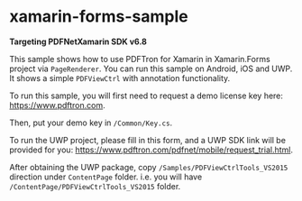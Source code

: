 # xamarin-forms-sample

**Targeting PDFNetXamarin SDK v6.8**

This sample shows how to use PDFTron for Xamarin in Xamarin.Forms project via `PageRenderer`. You can run this sample on Android, iOS and UWP. It shows a simple `PDFViewCtrl` with annotation functionality.

To run this sample, you will first need to request a demo license key here: https://www.pdftron.com.

Then, put your demo key in `/Common/Key.cs`.

To run the UWP project, please fill in this form, and a UWP SDK link will be provided for you: https://www.pdftron.com/pdfnet/mobile/request_trial.html.

After obtaining the UWP package, copy `/Samples/PDFViewCtrlTools_VS2015` direction under `ContentPage` folder. i.e. you will have `/ContentPage/PDFViewCtrlTools_VS2015` folder.